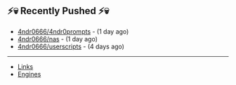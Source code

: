 ## ⚡💀 Recently Pushed ⚡💀


- [4ndr0666/4ndr0prompts](https://github.com/4ndr0666/4ndr0prompts) - (1 day ago)
- [4ndr0666/nas](https://github.com/4ndr0666/nas) - (1 day ago)
- [4ndr0666/userscripts](https://github.com/4ndr0666/userscripts) - (4 days ago)

---
- [Links](https://github.com/4ndr0666/Links/blob/main/README.md)        
- [Engines](https://github.com/hoothin/SearchJumper/discussions/73)    

